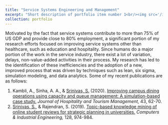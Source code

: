 ```yaml
---
title: "Service Systems Engineering and Management"
excerpt: "Short description of portfolio item number 1<br/><img src='/images/500x300.png'>"
collection: portfolio
---
```

Motivated by the fact that service systems contribute to more than 75% of US GDP and provide close to 80% employment, a significant portion of my research efforts focused on improving service systems other than healthcare, such as education and hospitality. Since humans do a major portion of the work in the service industry, there exist a lot of variation, delays, non-value-added activities in their process. My research has led to the identification of these inefficiencies and the adoption of a new, improved process that was driven by techniques such as lean, six sigma, simulation modeling, and data analytics. Some of my recent publications are as follows:


1. Kambli, A., Sinha, A. A., & <ins>Srinivas, S.</ins> (2020). [Improving campus dining operations using capacity and queue management: A simulation-based case study.](https://www.sciencedirect.com/science/article/pii/S1447677019303274?casa_token=DAVw2A1pl08AAAAA:53XbyjCeScsqYO2_vwcXUI7eGqxSIki3_Scl37oQZjPZUupSVRohy6e4nFssJdG-atyExDbGBA) *Journal of Hospitality and Tourism Management,* 43, 62-70.
1. <ins>Srinivas, S.,</ins> & Rajendran, S. (2019). [Topic-based knowledge mining of online student reviews for strategic planning in universities.](https://www.sciencedirect.com/science/article/pii/S0360835218303127?casa_token=ftjJO6IAONkAAAAA:_P7kP9NNfTcNmnisRbyYMePtHSV5CcOnHT4-Y_vrnvE6eBdMurOpq6eXJ172vPt_ZSyrCdjL4w) *Computers & Industrial Engineering,* 128, 974-984.


